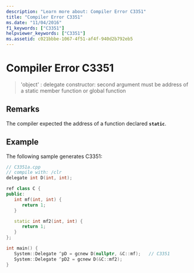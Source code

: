 ```yaml
---
description: "Learn more about: Compiler Error C3351"
title: "Compiler Error C3351"
ms.date: "11/04/2016"
f1_keywords: ["C3351"]
helpviewer_keywords: ["C3351"]
ms.assetid: c021bbbe-1067-4f51-af4f-940d2b792eb5
---
```

# Compiler Error C3351

> 'object' : delegate constructor: second argument must be address of a static member function or global function

## Remarks

The compiler expected the address of a function declared **`static`**.

## Example

The following sample generates C3351:

```cpp
// C3351a.cpp
// compile with: /clr
delegate int D(int, int);

ref class C {
public:
   int mf(int, int) {
      return 1;
   }

   static int mf2(int, int) {
      return 1;
   }
};

int main() {
   System::Delegate ^pD = gcnew D(nullptr, &C::mf);   // C3351
   System::Delegate ^pD2 = gcnew D(&C::mf2);
}
```
